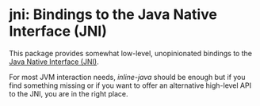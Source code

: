 # jni: Bindings to the Java Native Interface (JNI)

This package provides somewhat low-level, unopinionated bindings
to the [Java Native Interface (JNI)](http://docs.oracle.com/javase/7/docs/technotes/guides/jni/).

For most JVM interaction needs, *inline-java* should be enough but
if you find something missing or if you want to offer an alternative
high-level API to the JNI, you are in the right place.
